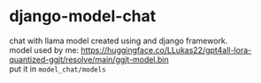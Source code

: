 # django-model-chat
chat with llama model created using and django framework.
<br>
model used by me: https://huggingface.co/LLukas22/gpt4all-lora-quantized-ggjt/resolve/main/ggjt-model.bin
<br>
put it in `model_chat/models`
